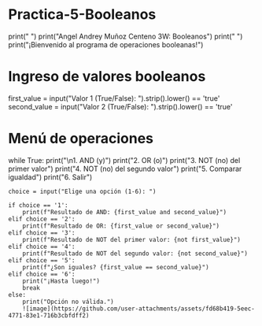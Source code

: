 # Practica-5-Booleanos
print(" ")
print("Angel Andrey Muñoz Centeno 3W: Booleanos")
print(" ")
print("¡Bienvenido al programa de operaciones booleanas!")

# Ingreso de valores booleanos
first_value = input("Valor 1 (True/False): ").strip().lower() == 'true'
second_value = input("Valor 2 (True/False): ").strip().lower() == 'true'

# Menú de operaciones
while True:
    print("\n1. AND (y)")
    print("2. OR (o)")
    print("3. NOT (no) del primer valor")
    print("4. NOT (no) del segundo valor")
    print("5. Comparar igualdad")
    print("6. Salir")

    choice = input("Elige una opción (1-6): ")

    if choice == '1':
        print(f"Resultado de AND: {first_value and second_value}")
    elif choice == '2':
        print(f"Resultado de OR: {first_value or second_value}")
    elif choice == '3':
        print(f"Resultado de NOT del primer valor: {not first_value}")
    elif choice == '4':
        print(f"Resultado de NOT del segundo valor: {not second_value}")
    elif choice == '5':
        print(f"¿Son iguales? {first_value == second_value}")
    elif choice == '6':
        print("¡Hasta luego!")
        break
    else:
        print("Opción no válida.")
        ![image](https://github.com/user-attachments/assets/fd68b419-5eec-4771-83e1-716b3cbfdff2)
